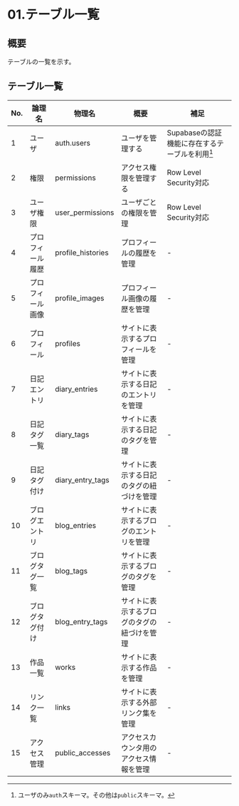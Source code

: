 # 01.テーブル一覧

## 概要
テーブルの一覧を示す。

## テーブル一覧

| No. | 論理名 | 物理名 | 概要 | 補足 |
|---|---|---|---|---|
| 1 | ユーザ | auth.users | ユーザを管理する | Supabaseの認証機能に存在するテーブルを利用[^1] |
| 2 | 権限 | permissions | アクセス権限を管理する | Row Level Security対応 |
| 3 | ユーザ権限 | user_permissions | ユーザごとの権限を管理 | Row Level Security対応 |
| 4 | プロフィール履歴 | profile_histories | プロフィールの履歴を管理 | - |
| 5 | プロフィール画像 | profile_images | プロフィール画像の履歴を管理 | - |
| 6 | プロフィール | profiles | サイトに表示するプロフィールを管理 | - |
| 7 | 日記エントリ | diary_entries | サイトに表示する日記のエントリを管理 | - |
| 8 | 日記タグ一覧 | diary_tags | サイトに表示する日記のタグを管理 | - |
| 9 | 日記タグ付け | diary_entry_tags | サイトに表示する日記のタグの紐づけを管理 | - |
| 10 | ブログエントリ | blog_entries | サイトに表示するブログのエントリを管理 | - |
| 11 | ブログタグ一覧 | blog_tags | サイトに表示するブログのタグを管理 | - |
| 12 | ブログタグ付け | blog_entry_tags | サイトに表示するブログのタグの紐づけを管理 | - |
| 13 | 作品一覧 | works | サイトに表示する作品を管理 | - |
| 14 | リンク一覧 | links | サイトに表示する外部リンク集を管理 | - |
| 15 | アクセス管理 | public_accesses | アクセスカウンタ用のアクセス情報を管理 | - |

[^1]: ユーザのみ`auth`スキーマ。その他は`public`スキーマ。
